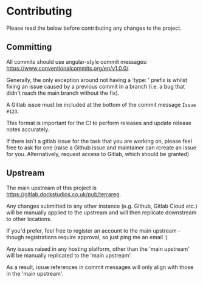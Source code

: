 
# Contributing

Please read the below before contributing any changes to the project.

## Committing

All commits should use angular-style commit messages: https://www.conventionalcommits.org/en/v1.0.0/.

Generally, the only exception around not having a 'type: ' prefix is whilst fixing an issue caused by a previous commit in a branch (i.e. a bug that didn't reach the main branch without the fix).

A Gitlab issue must be included at the bottom of the commit message `Issue #123`.

This format is important for the CI to perform releases and update release notes accurately.

If there isn't a gitlab issue for the task that you are working on, please feel free to ask for one (raise a Github issue and maintainer can rcreate an issue for you. Alternatively, request access to Gitlab, which should be granted)


## Upstream

The main upstream of this project is https://gitlab.dockstudios.co.uk/pub/terrareg.

Any changes submitted to any other instance (e.g. Github, Gitlab Cloud etc.) will be manually applied to the upstream and will then replicate downstream to other locations.

If you'd prefer, feel free to register an account to the main upstream - though registrations require approval, so just ping me an email :)

Any issues raised in any hosting platform, other than the 'main upstream' will be manually replicated to the 'main upstream'.

As a result, issue references in commit messages will only align with those in the 'main upstream'.
